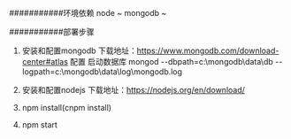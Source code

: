 ###########环境依赖
node ~
mongodb ~

###########部署步骤
1. 安装和配置mongodb
  下载地址：https://www.mongodb.com/download-center#atlas
  配置
    启动数据库 mongod --dbpath=c:\mongodb\data\db --logpath=c:\mongodb\data\log\mongodb.log

2. 安装和配置nodejs
  下载地址：https://nodejs.org/en/download/

3. npm install(cnpm install)  

4. npm start





